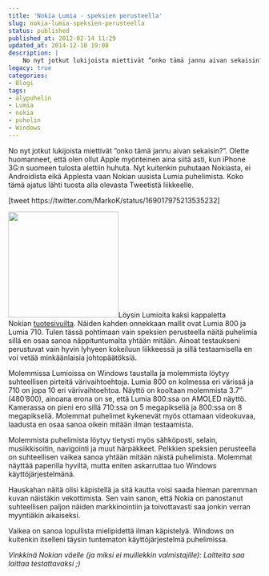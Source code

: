 ```yaml
---
title: 'Nokia Lumia - speksien perusteella'
slug: nokia-lumia-speksien-perusteella
status: published
published_at: 2012-02-14 11:29
updated_at: 2014-12-10 19:08
description: |
    No nyt jotkut lukijoista miettivät ”onko tämä jannu aivan sekaisin?”. Olette huomanneet, että olen ollut Apple myönteinen aina siitä asti, kun iPhone 3G:n suomeen tulosta alettiin huhuta. Nyt kuitenkin puhutaan Nokiasta, ei Androidista eikä Applesta vaan Nokian uusista Lumia puhelimista. Koko tämä ajatus lähti tuosta alla olevasta Tweetistä liikkeelle. [tweet https://twitter.com/MarkoK/status/169017975213535232] Löysin Lumioita kaksi kappaletta… Jatka lukemista Nokia Lumia – speksien perusteella
legacy: true
categories:
- Blogi
tags:
- älypuhelin
- Lumia
- nokia
- puhelin
- Windows
---
```


<p>No nyt jotkut lukijoista miettivät &#8221;onko tämä jannu aivan sekaisin?&#8221;. Olette huomanneet, että olen ollut Apple myönteinen aina siitä asti, kun iPhone 3G:n suomeen tulosta alettiin huhuta. Nyt kuitenkin puhutaan Nokiasta, ei Androidista eikä Applesta vaan Nokian uusista Lumia puhelimista. Koko tämä ajatus lähti tuosta alla olevasta Tweetistä liikkeelle.</p>
<p>[tweet https://twitter.com/MarkoK/status/169017975213535232]</p>
<p><a href="https://cdn.markokaartinen.net/uploads/2012/02/1200-nokia-lumia-800-trio-telus-english-e1329204200320.jpg"><img loading="lazy" decoding="async" class="alignright  wp-image-2725" title="Lumia 800" src="https://cdn.markokaartinen.net/uploads/2012/02/1200-nokia-lumia-800-trio-telus-english-e1329204200320-610x586.jpg" alt="" width="220" height="211" /></a>Löysin Lumioita kaksi kappaletta Nokian <a href="http://www.nokia.com/fi-fi/tuotteet/kaikki-puhelimet/" target="_blank">tuotesivuilta</a>. Näiden kahden onnekkaan mallit ovat Lumia 800 ja Lumia 710. Tulen tässä pohtimaan vain speksien perusteella näitä puhelimia sillä en osaa sanoa näppituntumalta yhtään mitään. Ainoat testaukseni perustuvat vain hyvin lyhyeen kokeiluun liikkeessä ja sillä testaamisella en voi vetää minkäänlaisia johtopäätöksiä.</p>
<p>Molemmissa Lumioissa on Windows taustalla ja molemmista löytyy suhteellisen pirteitä värivaihtoehtoja. Lumia 800 on kolmessa eri värissä ja 710 on jopa 10 eri värivaihtoehtoa. Näyttö on kooltaan molemmista 3.7&#8243; (480&#8217;800), ainoana erona on se, että Lumia 800:ssa on AMOLED näyttö. Kamerassa on pieni ero sillä 710:ssa on 5 megapikseliä ja 800:ssa on 8 megapikseliä. Molemmat puhelimet kykenevät myös ottamaan videokuvaa, laadusta en osaa sanoa oikein mitään ilman testaamista.</p>
<p>Molemmista puhelimista löytyy tietysti myös sähköposti, selain, musiikkisoitin, navigointi ja muut härpäkkeet. Pelkkien speksien perusteella on suhteellisen vaikea sanoa yhtään mitään näistä puhelimista. Molemmat näyttää paperilla hyviltä, mutta eniten askarruttaa tuo Windows käyttöjärjestelmänä.</p>
<p>Hauskahan näitä olisi käpistellä ja sitä kautta voisi saada hieman paremman kuvan näistäkin vekottimista. Sen vain sanon, että Nokia on panostanut suhteellisen paljon näiden markkinointiin ja toivottavasti saa jonkin verran myyntiäkin aikaiseksi.</p>
<p>Vaikea on sanoa lopullista mielipidettä ilman käpistelyä. Windows on kuitenkin itselleni täysin tuntematon käyttöjärjestelmä puhelimissa.</p>
<p><em>Vinkkinä Nokian väelle <em>(ja miksi ei muillekkin valmistajille)</em>: Laitteita saa laittaa testattavaksi ;)</em></p>